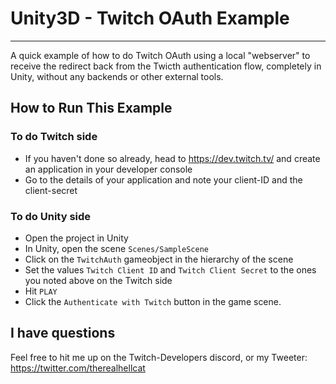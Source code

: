 # Unity3D - Twitch OAuth Example

----------

A quick example of how to do Twitch OAuth using a local "webserver" to receive the redirect back from the Twicth authentication flow, completely in Unity, without any backends or other external tools.

## How to Run This Example

### To do Twitch side

- If you haven't done so already, head to https://dev.twitch.tv/ and create an application in your developer console
- Go to the details of your application and note your client-ID and the client-secret

### To do Unity side

- Open the project in Unity
- In Unity, open the scene `Scenes/SampleScene`
- Click on the `TwitchAuth` gameobject in the hierarchy of the scene
- Set the values `Twitch Client ID` and `Twitch Client Secret` to the ones you noted above on the Twitch side
- Hit `PLAY`
- Click the `Authenticate with Twitch` button in the game scene.

## I have questions

Feel free to hit me up on the Twitch-Developers discord, or my Tweeter:
https://twitter.com/therealhellcat
